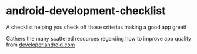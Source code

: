 # android-development-checklist
A checklist helping you check off those criterias making a good app great!

Gathers the many scattered resources regarding how to improve app quality from [developer.android.com](https://developer.android.com/index.html)
